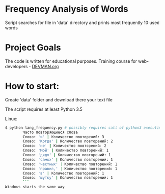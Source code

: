# Frequency Analysis of Words

Script searches for file in 'data' directory and prints most frequently 10 used words

# Project Goals

The code is written for educational purposes. Training course for web-developers - [DEVMAN.org](https://devman.org)

# How to start:

Create 'data' folder and download there your text file

The script requires at least Python 3.5

Linux:
```bash
$ python lang_frequency.py # possibly requires call of python3 executive instead of just python
        Часто повторяющиеся слова
        Слово: 'и' | Количество повторений: 3
        Слово: 'Когда' | Количество повторений: 2
        Слово: 'не' | Количество повторений: 2
        Слово: 'Мой' | Количество повторений: 1
        Слово: 'дядя' | Количество повторений: 1
        Слово: 'самых' | Количество повторений: 1
        Слово: 'честных' | Количество повторений: 1
        Слово: 'правил,' | Количество повторений: 1
        Слово: 'в' | Количество повторений: 1
        Слово: 'шутку' | Количество повторений: 1
        ```
Windows starts the same way
